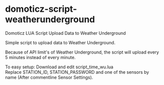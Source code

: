 # domoticz-script-weatherunderground
Domoticz LUA Script Upload Data to Weather Underground


Simple script to upload data to Weather Underground. </br>

Because of API limit's of Weather Underground, the script will upload every 5 minutes instead of every minute. </br>


To easy setup: Download and edit script_time_wu.lua </br>
Replace STATION_ID, STATION_PASSWORD and one of the sensors by name (After commentline Sensor Settings). </br>
